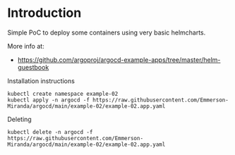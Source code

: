 # Introduction
Simple PoC to deploy some containers using very basic helmcharts.

More info at: 
- https://github.com/argoproj/argocd-example-apps/tree/master/helm-guestbook

Installation instructions

```
kubectl create namespace example-02
kubectl apply -n argocd -f https://raw.githubusercontent.com/Emmerson-Miranda/argocd/main/example-02/example-02.app.yaml
```

Deleting

```
kubectl delete -n argocd -f https://raw.githubusercontent.com/Emmerson-Miranda/argocd/main/example-02/example-02.app.yaml
```